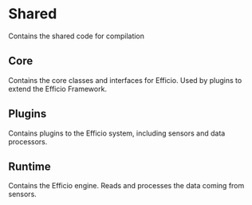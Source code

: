 # Shared
Contains the shared code for compilation

## Core
Contains the core classes and interfaces for Efficio. Used by plugins to extend the Efficio Framework.

## Plugins
Contains plugins to the Efficio system, including sensors and data processors.

## Runtime
Contains the Efficio engine.  Reads and processes the data coming from sensors.
